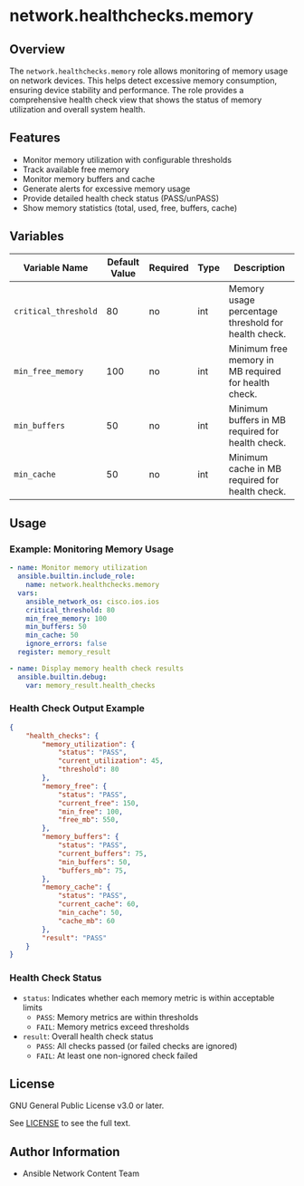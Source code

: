 # network.healthchecks.memory

## Overview
The `network.healthchecks.memory` role allows monitoring of memory usage on network devices. This helps detect excessive memory consumption, ensuring device stability and performance. The role provides a comprehensive health check view that shows the status of memory utilization and overall system health.

## Features
- Monitor memory utilization with configurable thresholds
- Track available free memory
- Monitor memory buffers and cache
- Generate alerts for excessive memory usage
- Provide detailed health check status (PASS/unPASS)
- Show memory statistics (total, used, free, buffers, cache)

## Variables
| Variable Name   | Default Value | Required | Type  | Description                                      |
|----------------|--------------|----------|-------|--------------------------------------------------|
| `critical_threshold` | 80     | no       | int   | Memory usage percentage threshold for health check. |
| `min_free_memory` | 100    | no       | int   | Minimum free memory in MB required for health check. |
| `min_buffers` | 50     | no       | int   | Minimum buffers in MB required for health check. |
| `min_cache` | 50     | no       | int   | Minimum cache in MB required for health check. |

## Usage
### Example: Monitoring Memory Usage
```yaml
- name: Monitor memory utilization
  ansible.builtin.include_role:
    name: network.healthchecks.memory
  vars:
    ansible_network_os: cisco.ios.ios
    critical_threshold: 80
    min_free_memory: 100
    min_buffers: 50
    min_cache: 50
    ignore_errors: false
  register: memory_result

- name: Display memory health check results
  ansible.builtin.debug:
    var: memory_result.health_checks
```

### Health Check Output Example
```json
{
    "health_checks": {
        "memory_utilization": {
            "status": "PASS",
            "current_utilization": 45,
            "threshold": 80
        },
        "memory_free": {
            "status": "PASS",
            "current_free": 150,
            "min_free": 100,
            "free_mb": 550,
        },
        "memory_buffers": {
            "status": "PASS",
            "current_buffers": 75,
            "min_buffers": 50,
            "buffers_mb": 75,
        },
        "memory_cache": {
            "status": "PASS",
            "current_cache": 60,
            "min_cache": 50,
            "cache_mb": 60
        },
        "result": "PASS"
    }
}
```

### Health Check Status
- `status`: Indicates whether each memory metric is within acceptable limits
  - `PASS`: Memory metrics are within thresholds
  - `FAIL`: Memory metrics exceed thresholds
- `result`: Overall health check status
  - `PASS`: All checks passed (or failed checks are ignored)
  - `FAIL`: At least one non-ignored check failed

## License

GNU General Public License v3.0 or later.

See [LICENSE](https://www.gnu.org/licenses/gpl-3.0.txt) to see the full text.

## Author Information

- Ansible Network Content Team
